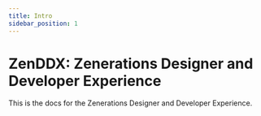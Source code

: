 ```yaml
---
title: Intro
sidebar_position: 1
---
```


# ZenDDX: Zenerations Designer and Developer Experience

This is the docs for the Zenerations Designer and Developer Experience.